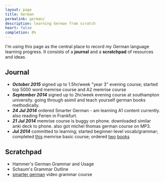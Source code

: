 ```yaml
---
layout: page
title: German
permalink: german/
description: learning German from scratch
heart: false
completion: 0%
---
```


I'm using this page as the central place to record my German language learning progress.  It consists of a **journal** and a **scratchpad** of resources and ideas.

## Journal

[comment]: <#> ( date +"***%B %Y***" )

+ ***October 2015*** signed up to 1.5hr/week "year 3" evening course; started top 5000 word memrise course and A2 memrise course
+ ***September 2014*** signed up to 2hr/week evening course at southampton university.  going through asimil and teach yourself german books methodically.
+ ***24 Jul 2014*** ordered Smarter German - am learning A1 content currently.  also reading Ferien in Frankfurt.
+ ***21 Jul 2014*** memrise course is buggy on phone.  downloaded similar anki deck to phone.  also got michel thomas german course on MP3.
+ ***Jul 2014*** committed to learning; started beginner-level vocab/grammar; completed [this](http://www.memrise.com/course/79104/learn-basic-german/) memrise basic course; ordered [two](http://www.amazon.co.uk/gp/product/1494337614/ref=oh_aui_detailpage_o00_s00?ie=UTF8&psc=1) [books](http://www.amazon.co.uk/gp/product/3589015012/ref=oh_aui_detailpage_o01_s00?ie=UTF8&psc=1)


## Scratchpad

+ Hammer's German Grammar and Usage
+ Schaum's Grammar Outline
+ [smarter german](http://smartergerman.com/) video grammar course
